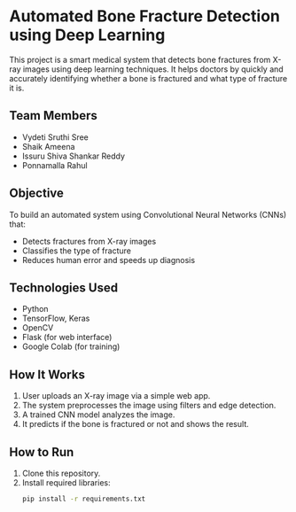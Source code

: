 # Automated Bone Fracture Detection using Deep Learning

This project is a smart medical system that detects bone fractures from X-ray images using deep learning techniques. It helps doctors by quickly and accurately identifying whether a bone is fractured and what type of fracture it is.

## Team Members
- Vydeti Sruthi Sree  
- Shaik Ameena  
- Issuru Shiva Shankar Reddy  
- Ponnamalla Rahul

## Objective
To build an automated system using Convolutional Neural Networks (CNNs) that:
- Detects fractures from X-ray images
- Classifies the type of fracture
- Reduces human error and speeds up diagnosis

## Technologies Used
- Python  
- TensorFlow, Keras  
- OpenCV  
- Flask (for web interface)  
- Google Colab (for training)  

## How It Works
1. User uploads an X-ray image via a simple web app.
2. The system preprocesses the image using filters and edge detection.
3. A trained CNN model analyzes the image.
4. It predicts if the bone is fractured or not and shows the result.

## How to Run
1. Clone this repository.
2. Install required libraries:
   ```bash
   pip install -r requirements.txt
